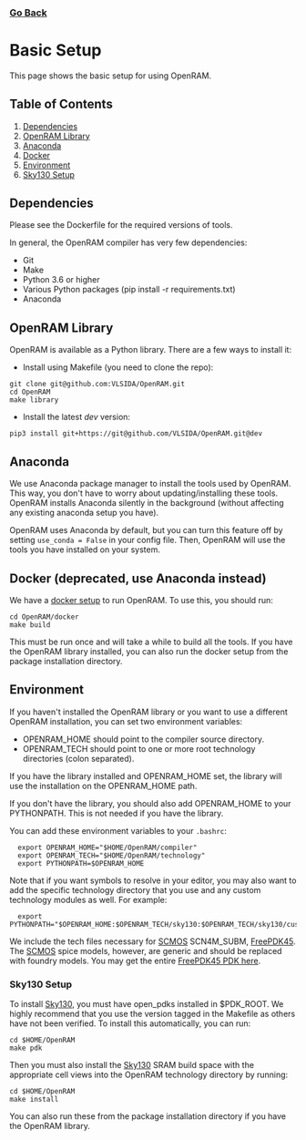 ### [Go Back](./index.md#table-of-contents)

# Basic Setup
This page shows the basic setup for using OpenRAM.



## Table of Contents
1. [Dependencies](#dependencies)
1. [OpenRAM Library](#openram-library)
1. [Anaconda](#anaconda)
1. [Docker](#docker-deprecated-use-anaconda-instead)
1. [Environment](#environment)
1. [Sky130 Setup](#sky130-setup)



## Dependencies
Please see the Dockerfile for the required versions of tools.

In general, the OpenRAM compiler has very few dependencies:
+ Git
+ Make
+ Python 3.6 or higher
+ Various Python packages (pip install -r requirements.txt)
+ Anaconda



## OpenRAM Library
OpenRAM is available as a Python library. There are a few ways to install it:

+ Install using Makefile (you need to clone the repo):
```
git clone git@github.com:VLSIDA/OpenRAM.git
cd OpenRAM
make library
```

+ Install the latest _dev_ version:
```
pip3 install git+https://git@github.com/VLSIDA/OpenRAM.git@dev
```



## Anaconda
We use Anaconda package manager to install the tools used by OpenRAM. This way, you don't have to
worry about updating/installing these tools. OpenRAM installs Anaconda silently in the background
(without affecting any existing anaconda setup you have).

OpenRAM uses Anaconda by default, but you can turn this feature off by setting `use_conda = False`
in your config file. Then, OpenRAM will use the tools you have installed on your system.



## Docker (deprecated, use Anaconda instead)
We have a [docker setup](../../docker) to run OpenRAM. To use this, you should run:
```
cd OpenRAM/docker
make build
```
This must be run once and will take a while to build all the tools. If you have the
OpenRAM library installed, you can also run the docker setup from the package
installation directory.



## Environment

If you haven't installed the OpenRAM library or you want to use a different OpenRAM installation,
you can set two environment variables:
+ OPENRAM\_HOME should point to the compiler source directory.
+ OPENRAM\_TECH should point to one or more root technology directories (colon separated).

If you have the library installed and OPENRAM\_HOME set, the library will use the installation on
the OPENRAM\_HOME path.

If you don't have the library, you should also add OPENRAM\_HOME to your PYTHONPATH. This is not
needed if you have the library.

You can add these environment variables to your `.bashrc`:
```
  export OPENRAM_HOME="$HOME/OpenRAM/compiler"
  export OPENRAM_TECH="$HOME/OpenRAM/technology"
  export PYTHONPATH=$OPENRAM_HOME
```

Note that if you want symbols to resolve in your editor, you may also want to add the specific technology
directory that you use and any custom technology modules as well. For example:
```
  export PYTHONPATH="$OPENRAM_HOME:$OPENRAM_TECH/sky130:$OPENRAM_TECH/sky130/custom"
```

We include the tech files necessary for [SCMOS] SCN4M\_SUBM,
[FreePDK45]. The [SCMOS] spice models, however, are
generic and should be replaced with foundry models. You may get the
entire [FreePDK45 PDK here][FreePDK45].



### Sky130 Setup

To install [Sky130], you must have open\_pdks installed in $PDK\_ROOT. We highly recommend that you
use the version tagged in the Makefile as others have not been verified.
To install this automatically, you can run:
```
cd $HOME/OpenRAM
make pdk
```

Then you must also install the [Sky130] SRAM build space with the appropriate cell views into the OpenRAM technology directory
by running:
```
cd $HOME/OpenRAM
make install
```

You can also run these from the package installation directory if you have the OpenRAM library.



[SCMOS]:    https://www.mosis.com/files/scmos/scmos.pdf
[FreePDK45]: https://www.eda.ncsu.edu/wiki/FreePDK45:Contents
[Sky130]:   https://github.com/google/skywater-pdk-libs-sky130_fd_bd_sram.git
